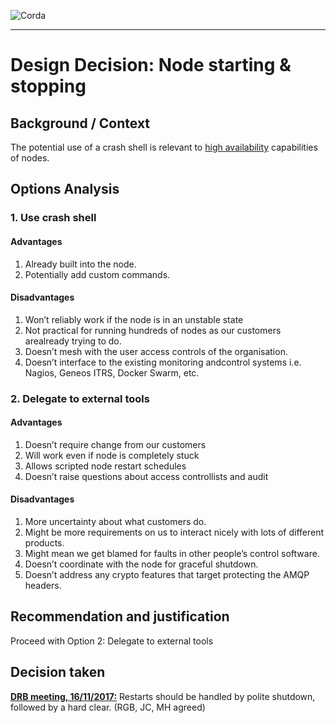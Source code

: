 ![Corda](https://www.corda.net/wp-content/uploads/2016/11/fg005_corda_b.png)

--------------------------------------------
Design Decision: Node starting & stopping
============================================

## Background / Context

The potential use of a crash shell is relevant to [high availability](../design.md) capabilities of nodes.



## Options Analysis

### 1. Use crash shell

#### Advantages

1.    Already built into the node.
2.    Potentially add custom commands.

#### Disadvantages

1.    Won’t reliably work if the node is in an unstable state
2.    Not practical for running hundreds of nodes as our customers arealready trying to do.
3.    Doesn’t mesh with the user access controls of the organisation.
4.    Doesn’t interface to the existing monitoring andcontrol systems i.e. Nagios, Geneos ITRS, Docker Swarm, etc.

### 2. Delegate to external tools

#### Advantages

1. Doesn’t require change from our customers
2. Will work even if node is completely stuck
3. Allows scripted node restart schedules
4. Doesn’t raise questions about access controllists and audit

#### Disadvantages

1. More uncertainty about what customers do.
2. Might be more requirements on us to interact nicely with lots of different products.
3. Might mean we get blamed for faults in other people’s control software.
4. Doesn’t coordinate with the node for graceful shutdown.
5. Doesn’t address any crypto features that target protecting the AMQP headers.

## Recommendation and justification

Proceed with Option 2: Delegate to external tools

## Decision taken

**[DRB meeting, 16/11/2017:](./drb-meeting-20171116.md)** Restarts should be handled by polite shutdown, followed by a hard clear. (RGB, JC, MH agreed)